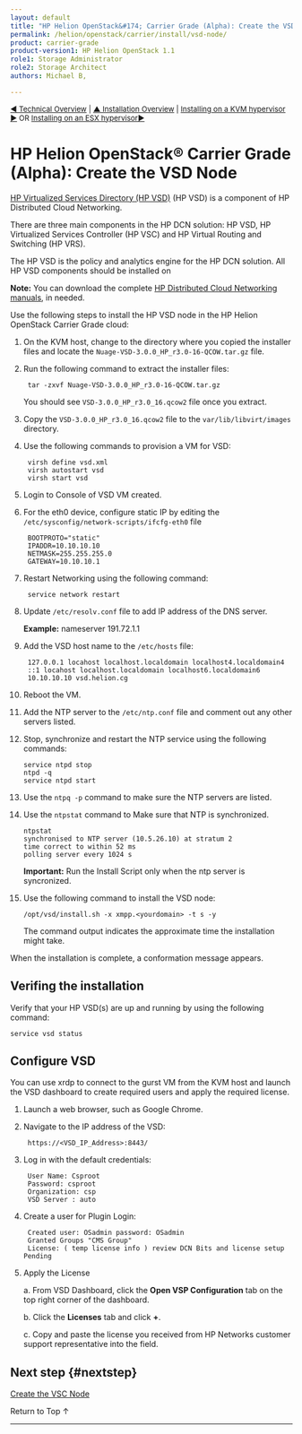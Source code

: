 ```yaml
---
layout: default
title: "HP Helion OpenStack&#174; Carrier Grade (Alpha): Create the VSD Node"
permalink: /helion/openstack/carrier/install/vsd-node/
product: carrier-grade
product-version1: HP Helion OpenStack 1.1
role1: Storage Administrator
role2: Storage Architect
authors: Michael B, 

---
```

<!--UNDER REVISION-->


<script>

function PageRefresh {
onLoad="window.refresh"
}

PageRefresh();

</script>

<p style="font-size: small;"><a href="/helion/openstack/1.1/technical-overview/">&#9664; Technical Overview</a> | <a href="/helion/openstack/1.1/install/overview/">&#9650; Installation Overview</a> | <a href="/helion/openstack/1.1/install/kvm">Installing on a KVM hypervisor &#9654;</a> OR <a href="/helion/openstack/1.1/install/esx"> Installing on an ESX hypervisor&#9654;</a> </p> 


# HP Helion OpenStack&#174; Carrier Grade (Alpha): Create the VSD Node

[HP Virtualized Services Directory (HP VSD)](http://www8.hp.com/us/en/products/networking-switches/product-detail.html?oid=7268885) (HP VSD) is a component of HP Distributed Cloud Networking.

There are three main components in the HP DCN solution: HP VSD, HP Virtualized Services Controller (HP VSC) and HP Virtual Routing and Switching (HP VRS).

The HP VSD is the policy and analytics engine for the HP DCN solution. All HP VSD components should be installed on 

**Note:** You can download the complete [HP Distributed Cloud Networking manuals](http://h20565.www2.hp.com/portal/site/hpsc/public/psi/home/?sp4ts.oid=7268885&ac.admitted=1429029354732.876444892.492883150#manuals), in needed.

Use the following steps to install the HP VSD node in the HP Helion OpenStack Carrier Grade cloud:

1. On the KVM host, change to the directory where you copied the installer files and locate the `Nuage-VSD-3.0.0_HP_r3.0-16-QCOW.tar.gz` file.

2. Run the following command to extract the installer files: 

		tar -zxvf Nuage-VSD-3.0.0_HP_r3.0-16-QCOW.tar.gz

	You should see `VSD-3.0.0_HP_r3.0_16.qcow2` file once you extract. 

3. Copy the `VSD-3.0.0_HP_r3.0_16.qcow2` file to the `var/lib/libvirt/images` directory.

4. Use the following commands to provision a VM for VSD:

		virsh define vsd.xml
		virsh autostart vsd
		virsh start vsd

5. Login to Console of VSD VM created.

6. For the eth0 device, configure static IP by editing the `/etc/sysconfig/network-scripts/ifcfg-eth0` file

		BOOTPROTO="static"
		IPADDR=10.10.10.10
		NETMASK=255.255.255.0
		GATEWAY=10.10.10.1

7. Restart Networking using the following command: 

		service network restart

8. Update `/etc/resolv.conf` file to add IP address of the DNS server.

	**Example:**
		nameserver     191.72.1.1

9. Add the VSD host name to the `/etc/hosts` file:

		127.0.0.1 locahost localhost.localdomain localhost4.localdomain4
		::1 locahost localhost.localdomain localhost6.localdomain6
		10.10.10.10 vsd.helion.cg

10. Reboot the VM.

11. Add the NTP server to the `/etc/ntp.conf` file and comment out any other servers listed.

12. Stop, synchronize and restart the NTP service using the following commands: 

		service ntpd stop
		ntpd -q
		service ntpd start

13. Use the `ntpq -p` command to make sure the NTP servers are listed.
 
16. Use the `ntpstat` command to Make sure that NTP is synchronized.

		ntpstat
		synchronised to NTP server (10.5.26.10) at stratum 2
		time correct to within 52 ms
		polling server every 1024 s

	**Important:** Run the Install Script only when the ntp server is syncronized.

17. Use the following command to install the VSD node:

		/opt/vsd/install.sh -x xmpp.<yourdomain> -t s -y

	The command output indicates the approximate time the installation might take.

When the installation is complete, a conformation message appears. 
 
## Verifing the installation

Verify that your HP VSD(s) are up and running by using the following command:

	service vsd status

## Configure VSD

You can use xrdp to connect to the gurst VM from the KVM host and launch the VSD dashboard to create required users and apply the required license.



1. Launch a web browser, such as Google Chrome.

2. Navigate to the IP address of the VSD:

		https://<VSD_IP_Address>:8443/

3. Log in with the default credentials:  

		User Name: Csproot 
		Password: csproot 
		Organization: csp 
		VSD Server : auto 

4. Create a user for Plugin Login: 

		Created user: OSadmin password: OSadmin 
		Granted Groups "CMS Group" 
		License: ( temp license info ) review DCN Bits and license setup Pending 

5. Apply the License

	a. From VSD Dashboard, click the **Open VSP Configuration** tab on the top right corner of the dashboard.  

	b. Click the **Licenses** tab and click **+**. 

	c. Copy and paste the license you received from HP Networks customer support representative into the field.


## Next step {#nextstep}

[Create the VSC Node](/helion/openstack/carrier/install/vsc-node/)

<!--
* [Installing and configuring on a KVM hypervisor](/helion/openstack/1.1/install/kvm)
* [Installing and configuring on an ESX hypervisor](/helion/openstack/1.1/install/esx/)
-->

<a href="#top" style="padding:14px 0px 14px 0px; text-decoration: none;"> Return to Top &#8593; </a>

---

